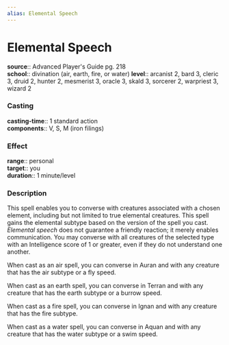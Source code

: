 ```yaml
---
alias: Elemental Speech
---
```


# Elemental Speech 

**source**:: Advanced Player's Guide pg. 218  
**school**:: divination (air, earth, fire, or water)
**level**:: arcanist 2, bard 3, cleric 3, druid 2, hunter 2, mesmerist 3, oracle 3, skald 3, sorcerer 2, warpriest 3, wizard 2

### Casting 

**casting-time**:: 1 standard action  
**components**:: V, S, M (iron filings)

### Effect 

**range**:: personal  
**target**:: you  
**duration**:: 1 minute/level

### Description 

This spell enables you to converse with creatures associated with a chosen element, including but not limited to true elemental creatures. This spell gains the elemental subtype based on the version of the spell you cast. *Elemental speech* does not guarantee a friendly reaction; it merely enables communication. You may converse with all creatures of the selected type with an Intelligence score of 1 or greater, even if they do not understand one another.  
  
When cast as an air spell, you can converse in Auran and with any creature that has the air subtype or a fly speed.  
  
When cast as an earth spell, you can converse in Terran and with any creature that has the earth subtype or a burrow speed.  
  
When cast as a fire spell, you can converse in Ignan and with any creature that has the fire subtype.  
  
When cast as a water spell, you can converse in Aquan and with any creature that has the water subtype or a swim speed.
